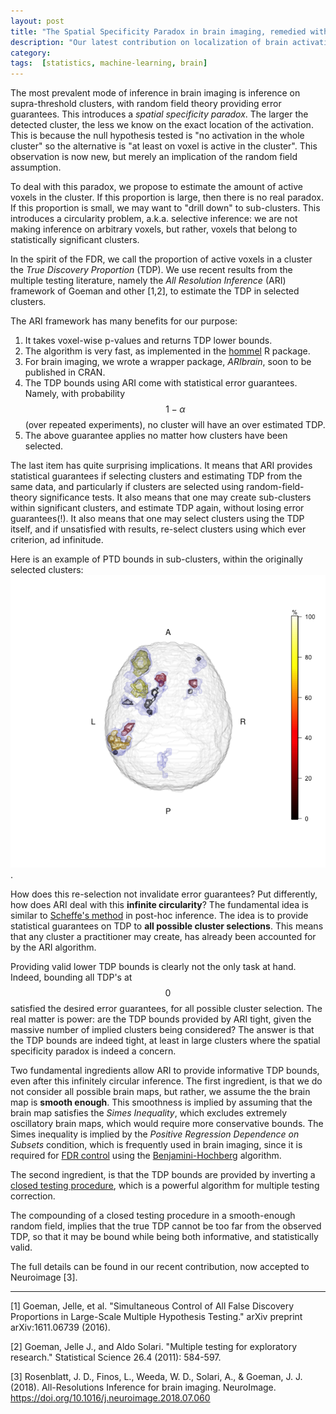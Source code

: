 ```yaml
---
layout: post
title: "The Spatial Specificity Paradox in brain imaging, remedied with valid, infinitely-circular, inference"
description: "Our latest contribution on localization of brain activation"
category: 
tags:  [statistics, machine-learning, brain]
---
```


The most prevalent mode of inference in brain imaging is inference on supra-threshold clusters, with random field theory providing error guarantees. 
This introduces a _spatial specificity paradox_. The larger the detected cluster, the less we know on the exact location of the activation. This is because the null hypothesis tested is "no activation in the whole cluster" so the alternative is "at least on voxel is active in the cluster". This observation is now new, but merely an implication of the random field assumption. 

To deal with this paradox, we propose to estimate the amount of active voxels in the cluster. If this proportion is large, then there is no real paradox. If this proportion is small, we may want to "drill down" to sub-clusters. This introduces a circularity problem, a.k.a. selective inference: we are not making inference on arbitrary voxels, but rather, voxels that belong to statistically significant clusters. 

In the spirit of the FDR, we call the proportion of active voxels in a cluster the _True Discovery Proportion_ (TDP). We use recent results from the multiple testing literature, namely the _All Resolution Inference_ (ARI) framework of Goeman and other [1,2], to estimate the TDP in selected clusters. 

The ARI framework has many benefits for our purpose:

1. It takes voxel-wise p-values and returns TDP lower bounds. 
1. The algorithm is very fast, as implemented in the [hommel](https://cran.r-project.org/package=hommel) R package. 
1. For brain imaging, we wrote a wrapper package, _ARIbrain_, soon to be published in CRAN.
1. The TDP bounds using ARI come with statistical error guarantees. Namely, with probability $$1-\alpha$$ (over repeated experiments), no cluster will have an over estimated TDP. 
1. The above guarantee applies no matter how clusters have been selected. 

The last item has quite surprising implications. 
It means that ARI provides statistical guarantees if selecting clusters and estimating TDP from the same data, and particularly if clusters are selected using random-field-theory significance tests. 
It also means that one may create sub-clusters within significant clusters, and estimate TDP again, without losing error guarantees(!).
It also means that one may select clusters using the TDP itself, and if unsatisfied with results, re-select clusters using which ever criterion, ad infinitude.

Here is an example of PTD bounds in sub-clusters, within the originally selected clusters: ![here](../images/gonogo_perc4bis.png).

How does this re-selection not invalidate error guarantees? 
Put differently, how does ARI deal with this __infinite circularity__?
The fundamental idea is similar to [Scheffe's method](https://en.wikipedia.org/wiki/Scheff%C3%A9%27s_method) in post-hoc inference. 
The idea is to provide statistical guarantees on TDP to __all possible cluster selections__. 
This means that any cluster a practitioner may create, has already been accounted for by the ARI algorithm.

Providing valid lower TDP bounds is clearly not the only task at hand. 
Indeed, bounding all TDP's at $$0$$ satisfied the desired error guarantees, for all possible cluster selection. 
The real matter is power: are the TDP bounds provided by ARI tight, given the massive number of implied clusters being considered? 
The answer is that the TDP bounds are indeed tight, at least in large clusters where the spatial specificity paradox is indeed a concern. 

Two fundamental ingredients allow ARI to provide informative TDP bounds, even after this infinitely circular inference. 
The first ingredient, is that we do not consider all possible brain maps, but rather, we assume the the brain map is __smooth enough__. 
This smoothness is implied by assuming that the brain map satisfies the _Simes Inequality_, which excludes extremely oscillatory brain maps, which would require more conservative bounds. 
The Simes inequality is implied by the _Positive Regression Dependence on Subsets_ condition, which is frequently used in brain imaging, since it is required for [FDR control](https://en.wikipedia.org/wiki/False_discovery_rate) using the [Benjamini-Hochberg](https://en.wikipedia.org/wiki/False_discovery_rate#Benjamini%E2%80%93Hochberg_procedure) algorithm. 

The second ingredient, is that the TDP bounds are provided by inverting a [closed testing procedure](https://en.wikipedia.org/wiki/Closed_testing_procedure), which is a powerful algorithm for multiple testing correction.

The compounding of a closed testing procedure in a smooth-enough random field, implies that the true TDP cannot be too far from the observed TDP, so that it may be bound while being both informative, and statistically valid. 

The full details can be found in our recent contribution, now accepted to Neuroimage [3].









-----  
[1] Goeman, Jelle, et al. "Simultaneous Control of All False Discovery Proportions in Large-Scale Multiple Hypothesis Testing." arXiv preprint arXiv:1611.06739 (2016).

[2] Goeman, Jelle J., and Aldo Solari. "Multiple testing for exploratory research." Statistical Science 26.4 (2011): 584-597.

[3] Rosenblatt, J. D., Finos, L., Weeda, W. D., Solari, A., & Goeman, J. J. (2018). All-Resolutions Inference for brain imaging. NeuroImage. https://doi.org/10.1016/j.neuroimage.2018.07.060

